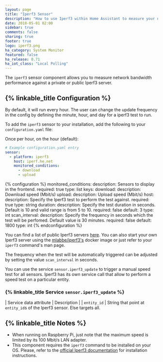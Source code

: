 ```yaml
---
layout: page
title: "Iperf3 Sensor"
description: "How to use Iperf3 within Home Assistant to measure your network bandwith."
date: 2018-05-01 02:00
sidebar: true
comments: false
sharing: true
footer: true
logo: iperf3.png
ha_category: System Monitor
featured: false
ha_release: 0.71
ha_iot_class: "Local Polling"
---
```


The `iperf3` sensor component allows you to measure network bandwidth performance against a private or public Iperf3 server.

## {% linkable_title Configuration %}

By default, it will run every hour.  The user can change the update frequency in the config by defining the minute, hour, and day for a iperf3 test to run.

To add the `iperf3` sensor to your installation, add the following to your `configuration.yaml` file:

Once per hour, on the hour (default):

```yaml
# Example configuration.yaml entry
sensor:
  - platform: iperf3
    host: iperf.he.net
    monitored_conditions:
      - download
      - upload
```

{% configuration %}
  monitored_conditions:
    description: Sensors to display in the frontend.
    required: true
    type: list
    keys:
      download:
        description: Download speed (Mbit/s)
      upload:
        description: Upload speed (Mbit/s)
  host:
    description: Specify the Iperf3 test to perform the test against.
    required: true
    type: string
  duration:
    description: Specify the test duration in seconds. Default is 10 and valid range is from 5 to 10.
    required: false
    default: 3
    type: int
  scan_interval:
    description: Specify the frequency in seconds which the test will be perfomed. Default value is 30 minutes.
    required: false
    default: 1800
    type: int
{% endconfiguration %}

You can find a list of public Iperf3 servers [here](https://iperf.fr/iperf-servers.php). You can also start your own Iperf3 server using the [mlabbe/iperf3's](https://hub.docker.com/r/mlabbe/iperf3/) docker image or just refer to your `iperf3` command's man page.

The frequency when the test will be automatically triggered can be adjusted by setting the value `scan_interval` in seconds.

You can use the service `sensor.iperf3_update` to trigger a manual speed test for all sensors. Iperf3 has its own service call that allow to perform a speed test on a particular entity.

### {% linkable_title Service `sensor.iperf3_update` %}

| Service data attribute | Description |
| `entity_id` | String that point at `entity_id`s of the Iperf3 sensor. Else targets all.


## {% linkable_title Notes %}

- When running on Raspberry Pi, just note that the maximum speed is limited by its 100 Mbit/s LAN adapter.
- This component requires the `iperf3` command to be installed on your OS. Please, refer to the [official Iperf3 documentation](http://software.es.net/iperf/obtaining.html) for installation instructions.
